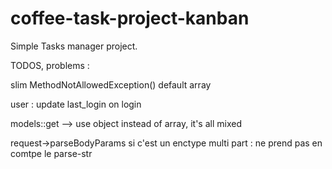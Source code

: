 # coffee-task-project-kanban

Simple Tasks manager project.





TODOS, problems :

slim MethodNotAllowedException() default array

user : update last_login on login

models::get --> use object instead of array, it's all mixed

request->parseBodyParams si c'est un enctype multi part : ne prend pas en comtpe le parse-str

